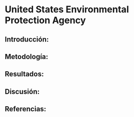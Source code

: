 # United States Environmental Protection Agency
## Introducción: 
## Metodología:
## Resultados: 
## Discusión:
## Referencias:
